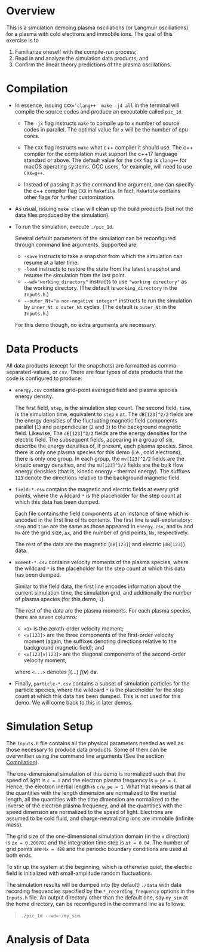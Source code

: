 # Overview

This is a simulation demoing plasma oscillations (or Langmuir oscillations) for a plasma 
with cold electrons and immobile ions.
The goal of this exercise is to

1) Familiarize oneself with the compile-run process;
2) Read in and analyze the simulation data products; and
3) Confirm the linear theory predictions of the plasma oscillations.


# Compilation

* In essence, issuing `CXX='clang++' make -j4 all` in the terminal will
compile the source codes and produce an executable called `pic_1d`.

    * The `-jx` flag instructs `make` to compile up to `x` number of source codes in parallel.
    The optimal value for `x` will be the number of cpu cores.

    * The `CXX` flag instructs `make` what c++ compiler it should use.
    The c++ compiler for the compilation must support the c++17 language standard or above.
    The default value for the `CXX` flag is `clang++` for macOS operating systems.
    GCC users, for example, will need to use `CXX=g++`.

    * Instead of passing it as the command line argument,
    one can specify the c++ compiler flag `CXX` in `Makefile`.
    In fact, `Makefile` contains other flags for further customization.

* As usual, issuing `make clean` will clean up the build products
(but not the data files produced by the simulation).

* To run the simulation, execute `./pic_1d`.

    Several default parameters of the simulation can be reconfigured through command line arguments.
    Supported are:

    * `-save` instructs to take a snapshot from which the simulation can resume at a later time.
    * `-load` instructs to restore the state from the latest snapshot and resume the simulation from the last point.
    * `--wd="working_directory"` instructs to use `"working directory"` as the working directory.
    (The default is `working_directory` in the `Inputs.h`.)
    * `--outer_Nt="a non-negative integer"` instructs to run the simulation by `inner_Nt x outer_Nt` cycles.
    (The default is `outer_Nt` in the `Inputs.h`.)

    For this demo though, no extra arguments are necessary.


# Data Products

All data products (except for the snapshots) are formatted as comma-separated-values, or `csv`.
There are four types of data products that the code is configured to produce:

* `energy.csv` contains grid-point averaged field and plasma species energy density.

    The first field, `step`, is the simulation step count.
    The second field, `time`, is the simulation time, equivalent to `step` x `∆t`.
    The `dB[123]^2/2` fields are the energy densities of the fluctuating magnetic field components
    parallel (`1`) and perpendicular (`2` and `3`) to the background magnetic field.
    Likewise, The `dE[123]^2/2` fields are the energy densities for the electric field.
    The subsequent fields, appearing in a group of six, describe the energy densities of, if present,
    each plasma species.
    Since there is only one plasma species for this demo (i.e., cold electrons), there is only one group.
    In each group, the `mv[123]^2/2` fields are the kinetic energy densities, and
    the `mU[123]^2/2` fields are the bulk flow energy densities (that is, kinetic energy - thermal energy).
    The suffixes `123` denote the directions relative to the background magnetic field.

* `field-*.csv` contains the magnetic and electric fields at every grid points,
where the wildcard `*` is the placeholder for the step count at which this data has been dumped.

    Each file contains the field components at an instance of time which is encoded in the first line
    of its contents.
    The first line is self-explanatory:
    `step` and `time` are the same as those appeared in `energy.csv`, and
    `Dx` and `Nx` are the grid size, `∆x`, and the number of grid points, `Nx`, respectively.

    The rest of the data are the magnetic (`dB[123]`) and electric (`dB[123]`) data.

* `moment-*.csv` contains velocity moments of the plasma species,
where the wildcard `*` is the placeholder for the step count at which this data has been dumped.

    Similar to the field data, the first line encodes information about the current simulation time,
    the simulation grid, and additionally the number of plasma species (for this demo, `1`).

    The rest of the data are the plasma moments.
    For each plasma species, there are seven columns:

    - `<1>` is the zeroth-order velocity moment;
    - `<v[123]>` are the three components of the first-order velocity moment
    (again, the suffixes denoting directions relative to the background magnetic field); and
    - `<v[123]v[123]>` are the diagonal components of the second-order velocity moment,
    
    where `<...>` denotes ∫(...) *f*(**v**) d**v**.


* Finally, `particle-*.csv` contains a subset of simulation particles for the particle species,
where the wildcard `*` is the placeholder for the step count at which this data has been dumped.
This is not used for this demo.
We will come back to this in later demos.


# Simulation Setup

The `Inputs.h` file contains all the physical parameters needed as well as 
those necessary to produce data products.
Some of them can be overwritten using the command line arguments (See the section [Compilation](#Compilation)).

The one-dimensional simulation of this demo is normalized such that
the speed of light is `c = 1` and the electron plasma frequency is `ω_pe = 1`.
Hence, the electron inertial length is `c/ω_pe = 1`.
What that means is that
all the quantities with the length dimension are normalized to the inertial length,
all the quantities with the time dimension are normalized to the inverse of the electron plasma frequency, and
all the quantities with the speed dimension are normalized to the speed of light.
Electrons are assumed to be cold fluid, and charge-neutralizing ions are immobile (infinite mass).

The grid size of the one-dimensional simulation domain (in the `x` direction) is `∆x = 0.200781` and
the integration time step is `∆t = 0.04`.
The number of grid points are `Nx = 480` and the periodic boundary conditions are used at both ends.

To stir up the system at the beginning, which is otherwise quiet,
the electric field is initialized with small-amplitude random fluctuations.

The simulation results will be dumped into (by default) `./data` with data recording frequencies
specified by the `*_recording_frequency` options in the `Inputs.h` file.
An output directory other than the default one, say `my_sim` at the home directory,
can be reconfigured in the command line as follows:

> `./pic_1d --wd=~/my_sim`.


# Analysis of Data

